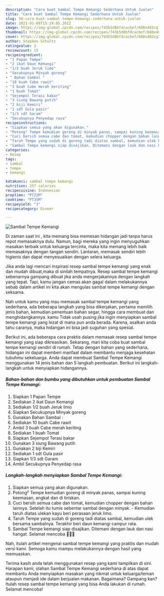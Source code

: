 ```yaml
---
description: "Cara buat Sambal Tempe Kemangi Sederhana Untuk Jualan"
title: "Cara buat Sambal Tempe Kemangi Sederhana Untuk Jualan"
slug: 50-cara-buat-sambal-tempe-kemangi-sederhana-untuk-jualan
date: 2021-01-08T15:19:05.201Z
image: https://img-global.cpcdn.com/recipes/743b5d8bfdcacbef/680x482cq70/sambal-tempe-kemangi-foto-resep-utama.jpg
thumbnail: https://img-global.cpcdn.com/recipes/743b5d8bfdcacbef/680x482cq70/sambal-tempe-kemangi-foto-resep-utama.jpg
cover: https://img-global.cpcdn.com/recipes/743b5d8bfdcacbef/680x482cq70/sambal-tempe-kemangi-foto-resep-utama.jpg
author: Stephen Schultz
ratingvalue: 3
reviewcount: 15
recipeingredient:
- "1 Papan Tempe"
- "2 ikat Daun Kemangi"
- "1/2 buah Jeruk limo"
- "Secukupnya Minyak goreng"
- " Bahan Sambal "
- "10 buah Cabe rawit"
- "3 buah Cabe merah keriting"
- "1 buah Tomat"
- "Sejempol Terasi bakar"
- "3 siung Bawang putih"
- "2 biji Kemiri"
- "1 sdt Gula pasir"
- "1/3 sdt Garam"
- "Secukupnya Penyedap rasa"
recipeinstructions:
- "Siapkan semua yang akan digunakan."
- "Potong² Tempe kemudian goreng di minyak panas, sampai kuning keemasan, angkat dan di tiriskan."
- "Cuci bersih semua cabe dan tomat, kemudian chopper dengan bahan lainnya. Setelah itu tumis sebentar sambal dengan minyak.  Kemudian taruh diatas ulekan kayu beri perasaan jeruk limo."
- "Taruh Tempe yang sudah di goreng tadi diatas sambal, kemudian ulek bersama sambalnya. Terakhir beri daun kemangi campur rata."
- "Sambal Tempe kemangi siap disajikan. Ditemani dengan lauk dan nasi hangat. Selamat mencoba 🥰🥰🥰"
categories:
- Resep
tags:
- sambal
- tempe
- kemangi

katakunci: sambal tempe kemangi 
nutrition: 257 calories
recipecuisine: Indonesian
preptime: "PT22M"
cooktime: "PT35M"
recipeyield: "3"
recipecategory: Dinner

---
```



![Sambal Tempe Kemangi](https://img-global.cpcdn.com/recipes/743b5d8bfdcacbef/680x482cq70/sambal-tempe-kemangi-foto-resep-utama.jpg)

Di zaman  saat ini , kita memang bisa memesan hidangan jadi tanpa harus repot memasaknya dulu. Namun, bagi mereka yang ingin menyuguhkan masakan terbaik untuk keluarga tercinta, maka kita memang lebih baik memasaknya dengan tangan sendiri. Lantaran, memasak sendiri lebih higienis dan dapat menyesuaikan dengan selera keluarga.

Jika anda lagi mencari inspirasi resep sambal tempe kemangi yang enak dan mudah dibuat,maka di sinilah tempatnya. Resep sambal tempe kemangi  sebenarnya gampang dibuat jika anda mengerjakannya dengan langkah yang tepat. Tapi, kamu jangan cemas akan gagal dalam melakukannya 
sebab dalam artikel ini kita akan mengulas sambal tempe kemangi dengan seksama.  



Nah untuk kamu yang mau memasak sambal tempe kemangi yang sederhana, ada beberapa langkah yang bisa dikerjakan, pertama memilih jenis bahan, kemudian penentuan bahan segar, hingga cara membuat dan menghidangkannya. kamu Tidak usah pusing jika ingin menyiapkan sambal tempe kemangi yang lezat di mana pun anda berada. Karena, asalkan anda  tahu caranya, maka hidangan ini bisa jadi suguhan yang spesial.

Berikut ini, ada beberapa cara praktis  dalam memasak resep sambal tempe kemangi yang siap dikreasikan. Sekarang, mari kita coba buat sambal tempe kemangi sendiri di rumah. Tetap dengan bahan yang sederhana, hidangan ini dapat memberi manfaat dalam membantu menjaga kesehatan tubuhmu sekeluarga. Anda dapat membuat Sambal Tempe Kemangi menggunakan 14 jenis bahan dan 5 langkah pembuatan. Berikut ini langkah-langkah untuk menyiapkan hidangannya.

<!--inarticleads1-->

##### Bahan-bahan dan bumbu yang dibutuhkan untuk pembuatan Sambal Tempe Kemangi:

1. Siapkan 1 Papan Tempe
1. Sediakan 2 ikat Daun Kemangi
1. Sediakan 1/2 buah Jeruk limo
1. Siapkan Secukupnya Minyak goreng
1. Gunakan  Bahan Sambal :
1. Sediakan 10 buah Cabe rawit
1. Ambil 3 buah Cabe merah keriting
1. Sediakan 1 buah Tomat
1. Siapkan Sejempol Terasi bakar
1. Gunakan 3 siung Bawang putih
1. Gunakan 2 biji Kemiri
1. Sediakan 1 sdt Gula pasir
1. Siapkan 1/3 sdt Garam
1. Ambil Secukupnya Penyedap rasa




<!--inarticleads2-->

##### Langkah-langkah menyiapkan Sambal Tempe Kemangi:

1. Siapkan semua yang akan digunakan.
1. Potong² Tempe kemudian goreng di minyak panas, sampai kuning keemasan, angkat dan di tiriskan.
1. Cuci bersih semua cabe dan tomat, kemudian chopper dengan bahan lainnya. Setelah itu tumis sebentar sambal dengan minyak.  - Kemudian taruh diatas ulekan kayu beri perasaan jeruk limo.
1. Taruh Tempe yang sudah di goreng tadi diatas sambal, kemudian ulek bersama sambalnya. Terakhir beri daun kemangi campur rata.
1. Sambal Tempe kemangi siap disajikan. Ditemani dengan lauk dan nasi hangat. Selamat mencoba 🥰🥰🥰




Nah, itulah artikel mengenai  sambal tempe kemangi  yang praktis dan mudah versi kami. Semoga kamu mampu melakukannya dengan hasil yang memuaskan. 

Terima kasih anda telah menggunakan resep yang kami tampilkan di sini. Harapan kami, olahan  Sambal Tempe Kemangi sederhana di atas dapat membantu Anda menyiapkan masakan yang nikmat untuk keluarga/teman ataupun menjadi ide dalam berjualan makanan. Bagaimana? Gampang kan? Itulah resep sambal tempe kemangi yang bisa Anda lakukan di rumah. Selamat mencoba!

